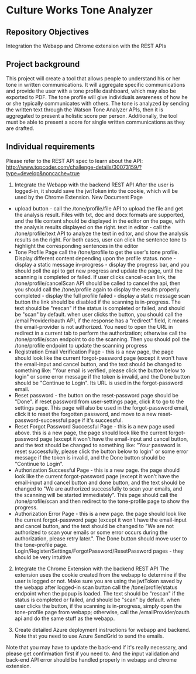 # Culture Works Tone Analyzer

## Repository Objectives

Integration the Webapp and Chrome extension with the REST APIs

## Project background

This project will create a tool that allows people to understand his or her tone in written communications.
It will aggregate specific communications and provide the user with a tone profile dashboard, which may also be exported to PDF.
The tone profile will give individuals awareness of how he or she typically communicates with others.
The tone is analyzed by sending the written text through the Watson Tone Analyzer APIs, then it is aggregated to present a holistic score per person. Additionally, the tool must be able to present a score for single written communications as they are drafted. 

## Individual requirements

Please refer to the REST API spec to learn about the API: http://www.topcoder.com/challenge-details/30073159/?type=develop&noncache=true

1. Integrate the Webapp with the backend REST API
After the user is logged-in, it should save the jwtToken into the cookie, which will be used by the Chrome Extension. 
New Document Page
 - upload button - call the /tone/profile/file API to upload the file and get the analysis result. Files with txt, doc and docx formats are supported, and the file content should be displayed in the editor on the page, with the analysis results displayed on the right. 
text in editor - call the /tone/profile/text API to analyze the text in editor, and show the analysis results on the right. 
For both cases, user can click the sentence tone to highlight the corresponding sentences in the editor
- Tone Profile Page
call the /tone/profile to get the user's tone profile.  Display different content depending upon the profile status. 
none - display a static message
in-progress - display the progress bar, and you should poll the api to get new progress and update the page, until the scanning is completed or failed.  If user clicks cancel-scan link, the /tone/profile/cancelScan API should be called to cancel the api, then you should call the /tone/profile again to display the results properly. 
completed - display the full profile
failed - display a static message
scan button
the link should be disabled if the scanning is in-progress. The text should be "rescan" if the status is completed or failed, and should be "scan" by default. 
when user clicks the button, you should call the /emailProvider/oauth API, if the response has a "redirect" field, it means the email-provider is not authorized. You need to open the URL in redirect in a current tab to perform the authorization; otherwise call the /tone/profile/scan endpoint to do the scanning. Then you should poll the /tone/profile endpoint to update the scanning progress
- Registration Email Verification Page - this is a new page, the page should look like the current forgot-password page (except it won't have the email-input and cancel button, and the text should be changed to something like: "Your email is verified, please click the button below to login" or some error message if the token is invalid, and the Done button should be "Continue to Login". Its URL is used in the forgot-password email. 
- Reset password - the button on the reset-password page should be "Done". if reset password from user-settings page, click it to go to the settings page. This page will also be used in the forgot-password email, click it to reset the forgotten password, and move to a new reset-password-successful page if it's successful. 
- Reset Forgot Password Successful Page - this is a new page used above. this is a new page, the page should look like the current forgot-password page (except it won't have the email-input and cancel button, and the text should be changed to something like: "Your password is reset successfully, please click the button below to login" or some error message if the token is invalid, and the Done button should be "Continue to Login".
- Authorization Successful Page - this is a new page. the page should look like the current forgot-password page (except it won't have the email-input and cancel button and done button, and the text should be changed to "We are authorized successfully to scan your emails, and the scanning will be started immediately". This page should call the /tone/profile/scan and then redirect to the tone-profile page to show the progress.  
- Authorization Error Page - this is a new page. the page should look like the current forgot-password page (except it won't have the email-input and cancel button, and the text should be changed to "We are not authorized to scan your emails or some error occurs during the authorization, please retry later.". The Done button should move user to the tone-profile page. 
Login/Register/Settings/ForgotPassword/ResetPassword pages - they should be very intuitive

2. Integrate the Chrome Extension with the backend REST API
The extension uses the cookie created from the webapp to determine if the user is logged or not. Make sure you are using the jwtToken saved by the webapp after logged-in
scan button
call the /tone/profile/status endpoint when the popup is loaded. The text should be "rescan" if the status is completed or failed, and should be "scan" by default.
when user clicks the button, if the scanning is in-progress, simply open the tone-profile page from webapp; otherwise, call the /emailProvider/oauth api and do the same stuff as the webapp.

3. Create detailed Azure deployment instructions for webapp and backend. Note that you need to use Azure SendGrid to send the emails. 

Note that you may have to update the back-end if it's really necessary, and please get confirmation first if you need to.
And the input validation and back-end API error should be handled properly in webapp and chrome extension. 

 


